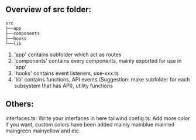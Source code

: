 ## Overview of src folder:

```
src
├──app
├──components
├──hooks
└──lib

```

1. 'app' contains subfolder which act as routes
2. 'components' contains every components, mainly exported for use in 'app'
3. 'hooks' contains event listeners, use-xxx.ts
4. 'lib' contains functions, API events (Suggestion: make subfolder for each subsystem that has API), utility functions

## Others:

interfaces.ts: Write your interfaces in here
tailwind.config.ts: Add more color if you want, custom colors have been added mainly
mainblue
mainred
maingreen
mainyellow
and etc.
